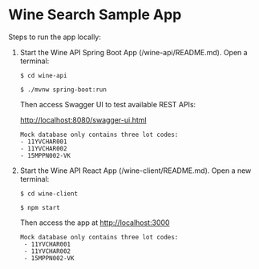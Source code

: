 # Wine Search Sample App

Steps to run the app locally:

1. Start the Wine API Spring Boot App (/wine-api/README.md). Open a terminal:

    `$ cd wine-api`
    
    `$ ./mvnw spring-boot:run`
    
    Then access Swagger UI to test available REST APIs:
    
    [http://localhost:8080/swagger-ui.html](http://localhost:8080/swagger-ui.html)
    
    ```
   Mock database only contains three lot codes:
    - 11YVCHAR001
    - 11YVCHAR002
    - 15MPPN002-VK
   ```

2. Start the Wine API React App (/wine-client/README.md). Open a new terminal:

    `$ cd wine-client`
    
    `$ npm start`
    
    Then access the app at [http://localhost:3000](http://localhost:3000)
    
   ```
   Mock database only contains three lot codes:
    - 11YVCHAR001
    - 11YVCHAR002
    - 15MPPN002-VK
   ```